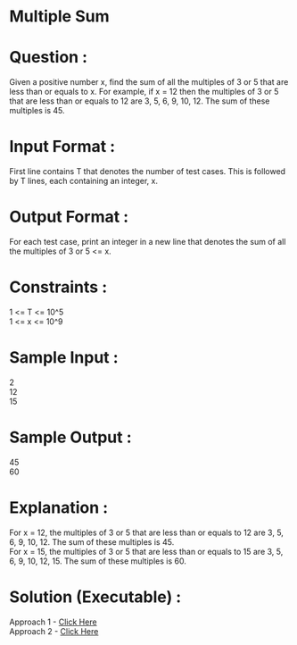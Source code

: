 # Multiple Sum

# Question :
Given a positive number x, find the sum of all the multiples of 3 or 5 that are less than or equals to x. For example, if x = 12 then the multiples of 3 or 5 that are less than or equals to 12 are 3, 5, 6, 9, 10, 12. The sum of these multiples is 45.

# Input Format :
  First line contains T that denotes the number of test cases. This is followed by T lines, each containing an integer, x.

# Output Format :
  For each test case, print an integer in a new line that denotes the sum of all the multiples of 3 or 5 <= x. 

# Constraints :
  1 <= T <= 10^5 <br>
  1 <= x <= 10^9
  
# Sample Input :
  2 <br>
  12 <br>
  15

# Sample Output :
  45 <br>
  60

# Explanation :
  For x = 12, the multiples of 3 or 5 that are less than or equals to 12 are 3, 5, 6, 9, 10, 12. The sum of these multiples is 45. <br>
  For x = 15, the multiples of 3 or 5 that are less than or equals to 15 are 3, 5, 6, 9, 10, 12, 15. The sum of these multiples is 60.
  
# Solution (Executable) :
  Approach 1 - [Click Here](https://onecompiler.com/python/3wvqptzdn)
  <br>
  Approach 2 - [Click Here](https://onecompiler.com/python/3wvqpvwpg)

